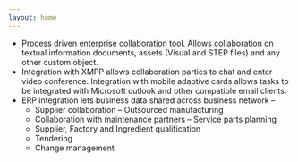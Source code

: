 ```yaml
---
layout: home
---
```


* Process driven enterprise collaboration tool. Allows collaboration on textual information documents, assets (Visual and STEP files) and any other custom object.
* Integration with XMPP allows collaboration parties to chat and enter video conference. Integration with mobile adaptive cards allows tasks to be integrated with Microsoft outlook and other compatible email clients.
* ERP integration lets business data shared across business network – 
    * Supplier collaboration – Outsourced manufacturing
    * Collaboration with maintenance partners – Service parts planning
    * Supplier, Factory and Ingredient qualification
    * Tendering
    * Change management